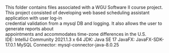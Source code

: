 This folder contains files associated with a WGU Software II course project.   
This project consisted of developing web based scheduling assistant application with user log-in   
credential validation from a mysql DB and logging. It also allows the user to generate reports about   
appointments and accommodates time-zone differences in the U.S.  
IDE: IntelliJ Community 2021.1.3 x 64
JDK: Java SE 17
JavaFX: JavaFX-SDK-17.0.1
MySQL Connector: mysql-connector-java-8.0.25
